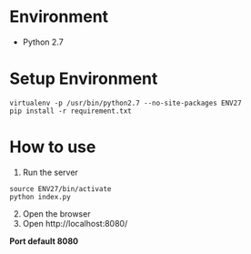 # Environment
* Python 2.7

# Setup Environment

```shell
virtualenv -p /usr/bin/python2.7 --no-site-packages ENV27
pip install -r requirement.txt
```

# How to use
1. Run the server
```
source ENV27/bin/activate
python index.py
```
2. Open the browser
3. Open http://localhost:8080/

**Port default 8080**